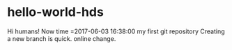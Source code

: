 # hello-world-hds
Hi humans!
Now time =2017-06-03 16:38:00
my first git repository 
Creating a new branch is quick.
online change.
